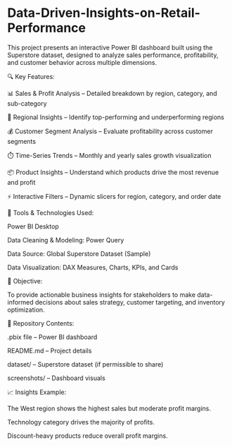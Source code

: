 # Data-Driven-Insights-on-Retail-Performance
This project presents an interactive Power BI dashboard built using the Superstore dataset, designed to analyze sales performance, profitability, and customer behavior across multiple dimensions.

🔍 Key Features:

📊 Sales & Profit Analysis – Detailed breakdown by region, category, and sub-category

🧭 Regional Insights – Identify top-performing and underperforming regions

💰 Customer Segment Analysis – Evaluate profitability across customer segments

⏱️ Time-Series Trends – Monthly and yearly sales growth visualization

📦 Product Insights – Understand which products drive the most revenue and profit

⚡ Interactive Filters – Dynamic slicers for region, category, and order date

🧠 Tools & Technologies Used:

Power BI Desktop

Data Cleaning & Modeling: Power Query

Data Source: Global Superstore Dataset (Sample)

Data Visualization: DAX Measures, Charts, KPIs, and Cards

🎯 Objective:

To provide actionable business insights for stakeholders to make data-informed decisions about sales strategy, customer targeting, and inventory optimization.

📁 Repository Contents:

.pbix file – Power BI dashboard

README.md – Project details

dataset/ – Superstore dataset (if permissible to share)

screenshots/ – Dashboard visuals

📈 Insights Example:

The West region shows the highest sales but moderate profit margins.

Technology category drives the majority of profits.

Discount-heavy products reduce overall profit margins.
